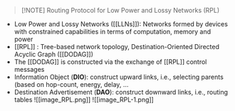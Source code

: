 > [!NOTE] Routing Protocol for Low Power and Lossy Networks (RPL)

- Low Power and Lossy Networks ([[LLNs]]): Networks formed by devices with constrained capabilities in terms of computation, memory and power
- [[RPL]] : Tree-based network topology, Destination-Oriented Directed Acyclic Graph ([[DODAG]])
- The [[DODAG]] is constructed via the exchange of [[RPL]] control messages
- Information Object (**DIO**): construct upward links, i.e., selecting parents (based on hop-count, energy, delay, …
- Destination Advertisement (**DAO**): construct downward links, i.e., routing tables
![[image_RPL.png]]
![[image_RPL-1.png]]
